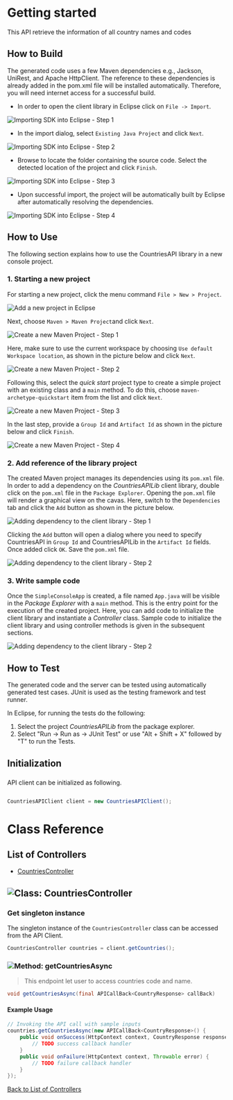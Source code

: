 # Getting started

This API retrieve the information of all country names and codes

## How to Build

The generated code uses a few Maven dependencies e.g., Jackson, UniRest,
and Apache HttpClient. The reference to these dependencies is already
added in the pom.xml file will be installed automatically. Therefore,
you will need internet access for a successful build.

* In order to open the client library in Eclipse click on ``` File -> Import ```.

![Importing SDK into Eclipse - Step 1](https://apidocs.io/illustration/java?step=import0&workspaceFolder=Countries%20API-Java&workspaceName=CountriesAPI&projectName=CountriesAPILib&rootNamespace=com.clicksend.rest)

* In the import dialog, select ``` Existing Java Project ``` and click ``` Next ```.

![Importing SDK into Eclipse - Step 2](https://apidocs.io/illustration/java?step=import1&workspaceFolder=Countries%20API-Java&workspaceName=CountriesAPI&projectName=CountriesAPILib&rootNamespace=com.clicksend.rest)

* Browse to locate the folder containing the source code. Select the detected location of the project and click ``` Finish ```.

![Importing SDK into Eclipse - Step 3](https://apidocs.io/illustration/java?step=import2&workspaceFolder=Countries%20API-Java&workspaceName=CountriesAPI&projectName=CountriesAPILib&rootNamespace=com.clicksend.rest)

* Upon successful import, the project will be automatically built by Eclipse after automatically resolving the dependencies.

![Importing SDK into Eclipse - Step 4](https://apidocs.io/illustration/java?step=import3&workspaceFolder=Countries%20API-Java&workspaceName=CountriesAPI&projectName=CountriesAPILib&rootNamespace=com.clicksend.rest)

## How to Use

The following section explains how to use the CountriesAPI library in a new console project.

### 1. Starting a new project

For starting a new project, click the menu command ``` File > New > Project ```.

![Add a new project in Eclipse](https://apidocs.io/illustration/java?step=createNewProject0&workspaceFolder=Countries%20API-Java&workspaceName=CountriesAPI&projectName=CountriesAPILib&rootNamespace=com.clicksend.rest)

Next, choose ``` Maven > Maven Project ```and click ``` Next ```.

![Create a new Maven Project - Step 1](https://apidocs.io/illustration/java?step=createNewProject1&workspaceFolder=Countries%20API-Java&workspaceName=CountriesAPI&projectName=CountriesAPILib&rootNamespace=com.clicksend.rest)

Here, make sure to use the current workspace by choosing ``` Use default Workspace location ```, as shown in the picture below and click ``` Next ```.

![Create a new Maven Project - Step 2](https://apidocs.io/illustration/java?step=createNewProject2&workspaceFolder=Countries%20API-Java&workspaceName=CountriesAPI&projectName=CountriesAPILib&rootNamespace=com.clicksend.rest)

Following this, select the *quick start* project type to create a simple project with an existing class and a ``` main ``` method. To do this, choose ``` maven-archetype-quickstart ``` item from the list and click ``` Next ```.

![Create a new Maven Project - Step 3](https://apidocs.io/illustration/java?step=createNewProject3&workspaceFolder=Countries%20API-Java&workspaceName=CountriesAPI&projectName=CountriesAPILib&rootNamespace=com.clicksend.rest)

In the last step, provide a ``` Group Id ``` and ``` Artifact Id ``` as shown in the picture below and click ``` Finish ```.

![Create a new Maven Project - Step 4](https://apidocs.io/illustration/java?step=createNewProject4&workspaceFolder=Countries%20API-Java&workspaceName=CountriesAPI&projectName=CountriesAPILib&rootNamespace=com.clicksend.rest)

### 2. Add reference of the library project

The created Maven project manages its dependencies using its ``` pom.xml ``` file. In order to add a dependency on the *CountriesAPILib* client library, double click on the ``` pom.xml ``` file in the ``` Package Explorer ```. Opening the ``` pom.xml ``` file will render a graphical view on the cavas. Here, switch to the ``` Dependencies ``` tab and click the ``` Add ``` button as shown in the picture below.

![Adding dependency to the client library - Step 1](https://apidocs.io/illustration/java?step=testProject0&workspaceFolder=Countries%20API-Java&workspaceName=CountriesAPI&projectName=CountriesAPILib&rootNamespace=com.clicksend.rest)

Clicking the ``` Add ``` button will open a dialog where you need to specify CountriesAPI in ``` Group Id ``` and CountriesAPILib in the ``` Artifact Id ``` fields. Once added click ``` OK ```. Save the ``` pom.xml ``` file.

![Adding dependency to the client library - Step 2](https://apidocs.io/illustration/java?step=testProject1&workspaceFolder=Countries%20API-Java&workspaceName=CountriesAPI&projectName=CountriesAPILib&rootNamespace=com.clicksend.rest)

### 3. Write sample code

Once the ``` SimpleConsoleApp ``` is created, a file named ``` App.java ``` will be visible in the *Package Explorer* with a ``` main ``` method. This is the entry point for the execution of the created project.
Here, you can add code to initialize the client library and instantiate a *Controller* class. Sample code to initialize the client library and using controller methods is given in the subsequent sections.

![Adding dependency to the client library - Step 2](https://apidocs.io/illustration/java?step=testProject2&workspaceFolder=Countries%20API-Java&workspaceName=CountriesAPI&projectName=CountriesAPILib&rootNamespace=com.clicksend.rest)

## How to Test

The generated code and the server can be tested using automatically generated test cases. 
JUnit is used as the testing framework and test runner.

In Eclipse, for running the tests do the following:

1. Select the project *CountriesAPILib* from the package explorer.
2. Select "Run -> Run as -> JUnit Test" or use "Alt + Shift + X" followed by "T" to run the Tests.

## Initialization

### 

API client can be initialized as following.

```java

CountriesAPIClient client = new CountriesAPIClient();
```


# Class Reference

## <a name="list_of_controllers"></a>List of Controllers

* [CountriesController](#countries_controller)

## <a name="countries_controller"></a>![Class: ](https://apidocs.io/img/class.png "com.clicksend.rest.controllers.CountriesController") CountriesController

### Get singleton instance

The singleton instance of the ``` CountriesController ``` class can be accessed from the API Client.

```java
CountriesController countries = client.getCountries();
```

### <a name="get_countries_async"></a>![Method: ](https://apidocs.io/img/method.png "com.clicksend.rest.controllers.CountriesController.getCountriesAsync") getCountriesAsync

> This endpoint let user to access countries code and name.


```java
void getCountriesAsync(final APICallBack<CountryResponse> callBack)
```

#### Example Usage

```java
// Invoking the API call with sample inputs
countries.getCountriesAsync(new APICallBack<CountryResponse>() {
    public void onSuccess(HttpContext context, CountryResponse response) {
        // TODO success callback handler
    }
    public void onFailure(HttpContext context, Throwable error) {
        // TODO failure callback handler
    }
});

```


[Back to List of Controllers](#list_of_controllers)



